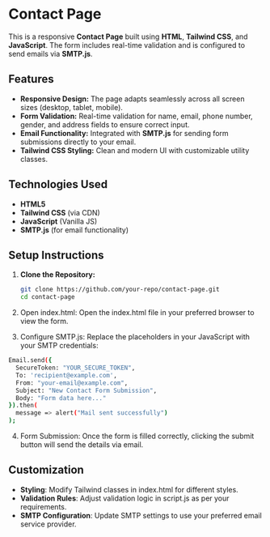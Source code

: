 # Contact Page

This is a responsive **Contact Page** built using **HTML**, **Tailwind CSS**, and **JavaScript**. The form includes real-time validation and is configured to send emails via **SMTP.js**.

## Features

- **Responsive Design:** The page adapts seamlessly across all screen sizes (desktop, tablet, mobile).
- **Form Validation:** Real-time validation for name, email, phone number, gender, and address fields to ensure correct input.
- **Email Functionality:** Integrated with **SMTP.js** for sending form submissions directly to your email.
- **Tailwind CSS Styling:** Clean and modern UI with customizable utility classes.

## Technologies Used

- **HTML5**
- **Tailwind CSS** (via CDN)
- **JavaScript** (Vanilla JS)
- **SMTP.js** (for email functionality)

## Setup Instructions

1. **Clone the Repository:**
   ```bash
   git clone https://github.com/your-repo/contact-page.git
   cd contact-page

2. Open index.html: Open the index.html file in your preferred browser to view the form.

3. Configure SMTP.js: Replace the placeholders in your JavaScript with your SMTP credentials:
```bash
Email.send({
  SecureToken: "YOUR_SECURE_TOKEN",
  To: 'recipient@example.com',
  From: "your-email@example.com",
  Subject: "New Contact Form Submission",
  Body: "Form data here..."
}).then(
  message => alert("Mail sent successfully")
);
```

4. Form Submission: Once the form is filled correctly, clicking the submit button will send the details via email.

## Customization

- **Styling**: Modify Tailwind classes in index.html for different styles.
- **Validation Rules**: Adjust validation logic in script.js as per your requirements.
- **SMTP Configuration**: Update SMTP settings to use your preferred email service provider.


